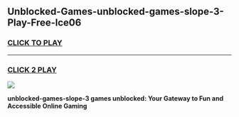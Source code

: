 
## Unblocked-Games-unblocked-games-slope-3-Play-Free-lce06
<h3>
<a href="https://premium76.site?title=unblocked-games-slope-3&ref=18A1">CLICK TO PLAY</a></h3>
<hr>

<h3>
<a href="https://premium76.site?title=unblocked-games-slope-3&ref=18A1">CLICK 2 PLAY</a>
  
</h3>

<a href="https://premium76.site?title=unblocked-games-slope-3&ref=18A1"><img src="https://clearcache.store/games.png"></a>


**unblocked-games-slope-3 games unblocked: Your Gateway to Fun and Accessible Online Gaming**
